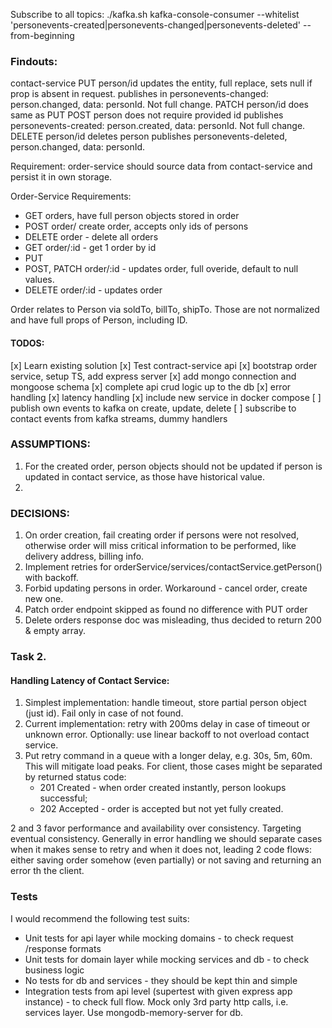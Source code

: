 

Subscribe to all topics:
./kafka.sh kafka-console-consumer --whitelist 'personevents-created|personevents-changed|personevents-deleted'  --from-beginning


### Findouts:
contact-service
  PUT person/id
    updates the entity, full replace, sets null if prop is absent in request.
    publishes in personevents-changed: person.changed, data: personId. Not full change.
  PATCH person/id
    does same as PUT
  POST person
    does not require provided id
    publishes personevents-created: person.created, data: personId. Not full change.
  DELETE person/id
    deletes person
    publishes personevents-deleted, person.changed, data: personId.

Requirement:
  order-service should source data from contact-service and persist it in own storage.

Order-Service Requirements:
  - GET orders, have full person objects stored in order
  - POST order/ create order, accepts only ids of persons
  - DELETE order - delete all orders
  - GET order/:id - get 1 order by id
  - PUT 
  - POST, PATCH order/:id - updates order, full overide, default to null values.
  - DELETE order/:id - updates order

Order relates to Person via soldTo, billTo, shipTo.
Those are not normalized and have full props of Person, including ID.


#### TODOS:
[x] Learn existing solution
[x] Test contract-service api
[x] bootstrap order service, setup TS, add express server
[x] add mongo connection and mongoose schema
[x] complete api crud logic up to the db
[x] error handling
[x] latency handling
[x] include new service in docker compose
[ ] publish own events to kafka on create, update, delete
[ ] subscribe to contact events from kafka streams, dummy handlers



### ASSUMPTIONS:
1. For the created order, person objects should not be updated if person is updated in contact service, as those have historical value.
2. 

### DECISIONS:
1. On order creation, fail creating order if persons were not resolved, otherwise order will miss critical information to be performed, like delivery address, billing info.
2. Implement retries for orderService/services/contactService.getPerson() with backoff.
3. Forbid updating persons in order. Workaround - cancel order, create new one.
4. Patch order endpoint skipped as found no difference with PUT order
5. Delete orders response doc was misleading, thus decided to return 200 & empty array.


### Task 2.

#### Handling Latency of Contact Service:
1. Simplest implementation: handle timeout, store partial person object (just id). Fail only in case of not found.
2. Current implementation: retry with 200ms delay in case of timeout or unknown error.
   Optionally: use linear backoff to not overload contact service.
3. Put retry command in a queue with a longer delay, e.g. 30s, 5m, 60m. This will mitigate load peaks.
  For client, those cases might be separated by returned status code:
    * 201 Created - when order created instantly, person lookups successful;
    * 202 Accepted - order is accepted but not yet fully created.

2 and 3 favor performance and availability over consistency. Targeting eventual consistency.
Generally in error handling we should separate cases when it makes sense to retry and when it does not, leading 2 code flows: either saving order somehow (even partially) or not saving and returning an error th the client.

### Tests
I would recommend the following test suits:
* Unit tests for api layer while mocking domains - to check request /response formats
* Unit tests for domain layer while mocking services and db - to check business logic
* No tests for db and services - they should be kept thin and simple
* Integration tests from api level (supertest with given express app instance) - to check full flow. Mock only 3rd party http calls, i.e. services layer. Use mongodb-memory-server for db.
